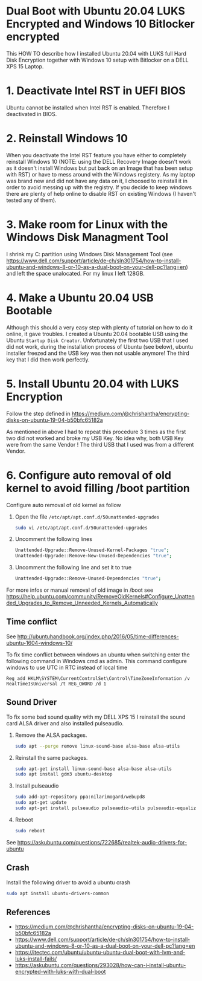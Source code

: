 # Dual Boot with Ubuntu 20.04 LUKS Encrypted and Windows 10 Bitlocker encrypted

This HOW TO describe how I installed Ubuntu 20.04 with LUKS full Hard Disk Encryption together with Windows 10 setup with Bitlocker on a DELL XPS 15 Laptop.

# 1. Deactivate Intel RST in UEFI BIOS

Ubuntu cannot be installed when Intel RST is enabled. Therefore I deactivated in BIOS.

# 2. Reinstall Windows 10

When you deactivate the Intel RST feature you have either to completely reinstall Windows 10 (NOTE: using the DELL Recovery Image doesn't work as it doesn't install Windows but put back on an Image that has been setup with RST) or have to mess around with the Windows registery. As my laptop was brand new and did not have any data on it, I choosed to reinstall it in order to avoid messing up with the registry. If you decide to keep windows there are plenty of help online to disable RST on existing Windows (I haven't tested any of them).

# 3. Make room for Linux with the Windows Disk Managment Tool

I shrink my C: partition using Windows Disk Management Tool (see https://www.dell.com/support/article/de-ch/sln301754/how-to-install-ubuntu-and-windows-8-or-10-as-a-dual-boot-on-your-dell-pc?lang=en) and left the space unalocated. For my linux I left 128GB.

# 4. Make a Ubuntu 20.04 USB Bootable

Although this should a very easy step with plenty of tutorial on how to do it online, it gave troubles. I created a Ubuntu 20.04 bootable USB using the Ubuntu `Startup Disk Creator`. Unfortunately the first two USB that I used did not work, during the installation process of Ubuntu (see below), ubuntu installer freezed and the USB key was then not usable anymore! The third key that I did then work perfectly.

# 5. Install Ubuntu 20.04 with LUKS Encryption

Follow the step defined in https://medium.com/@chrishantha/encrypting-disks-on-ubuntu-19-04-b50bfc65182a

As mentioned in above I had to repeat this procedure 3 times as the first two did not worked and broke my USB Key. No idea why, both USB Key were from the same Vendor ! The third USB that I used was from a different Vendor.

# 6. Configure auto removal of old kernel to avoid filling /boot partition

Configure auto removal of old kernel as follow

1. Open the file `/etc/apt/apt.conf.d/50unattended-upgrades`

    ```bash
    sudo vi /etc/apt/apt.conf.d/50unattended-upgrades
    ```

1. Uncomment the following lines

    ```bash
    Unattended-Upgrade::Remove-Unused-Kernel-Packages "true";
    Unattended-Upgrade::Remove-New-Unused-Dependencies "true";
    ```

1. Uncomment the following line and set it to true

    ```bash
    Unattended-Upgrade::Remove-Unused-Dependencies "true";
    ```

For more infos or manual removal of old image in /boot see https://help.ubuntu.com/community/RemoveOldKernels#Configure_Unattended_Upgrades_to_Remove_Unneeded_Kernels_Automatically

## Time conflict

See http://ubuntuhandbook.org/index.php/2016/05/time-differences-ubuntu-1604-windows-10/

To fix time conflict between windows an ubuntu when switching enter the following command in Windows cmd as admin. This command configure windows to use UTC in RTC instead of local time

```
Reg add HKLM\SYSTEM\CurrentControlSet\Control\TimeZoneInformation /v RealTimeIsUniversal /t REG_QWORD /d 1
```

## Sound Driver

To fix some bad sound quality with my DELL XPS 15 I reinstall the sound card ALSA driver and also installed pulseaudio.

1. Remove the ALSA packages.

    ```bash
    sudo apt --purge remove linux-sound-base alsa-base alsa-utils
    ```
 
 1. Reinstall the same packages.
 
    ```bash
    sudo apt-get install linux-sound-base alsa-base alsa-utils
    sudo apt install gdm3 ubuntu-desktop
    ```
    
1. Install pulseaudio

    ```bash
    sudo add-apt-repository ppa:nilarimogard/webupd8
    sudo apt-get update
    sudo apt-get install pulseaudio pulseaudio-utils pulseaudio-equalizer
    ```

1. Reboot

    ```bash
    sudo reboot
    ```

See https://askubuntu.com/questions/722685/realtek-audio-drivers-for-ubuntu

## Crash

Install the following driver to avoid a ubuntu crash

```bash
sudo apt install ubuntu-drivers-common
```

## References

- https://medium.com/@chrishantha/encrypting-disks-on-ubuntu-19-04-b50bfc65182a
- https://www.dell.com/support/article/de-ch/sln301754/how-to-install-ubuntu-and-windows-8-or-10-as-a-dual-boot-on-your-dell-pc?lang=en
- https://itectec.com/ubuntu/ubuntu-ubuntu-dual-boot-with-lvm-and-luks-install-fails/
- https://askubuntu.com/questions/293028/how-can-i-install-ubuntu-encrypted-with-luks-with-dual-boot
